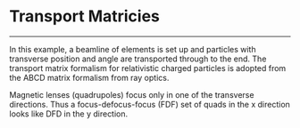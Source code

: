 # Transport Matricies
---

In this example, a beamline of elements is set up and particles with transverse position and angle are transported through to the end. The transport matrix formalism for relativistic charged particles is adopted from the ABCD matrix formalism from ray optics. 

Magnetic lenses (quadrupoles) focus only in one of the transverse directions. Thus a focus-defocus-focus (FDF) set of quads in the x direction looks like DFD in the y direction. 